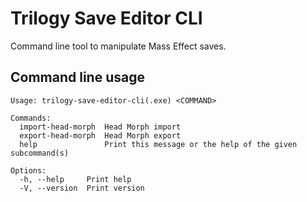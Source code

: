 # Trilogy Save Editor CLI
Command line tool to manipulate Mass Effect saves.

## Command line usage
```
Usage: trilogy-save-editor-cli(.exe) <COMMAND>

Commands:
  import-head-morph  Head Morph import
  export-head-morph  Head Morph export
  help               Print this message or the help of the given subcommand(s)

Options:
  -h, --help     Print help
  -V, --version  Print version
```